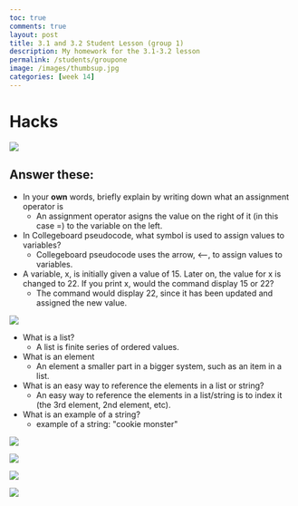 ```yaml
---
toc: true
comments: true
layout: post
title: 3.1 and 3.2 Student Lesson (group 1)
description: My homework for the 3.1-3.2 lesson
permalink: /students/groupone
image: /images/thumbsup.jpg
categories: [week 14]
---
```

# Hacks
![]({{site.baseurl}}/images/actual1hacks3.1and3.2.jpg)

## Answer these:
- In your **own** words, briefly explain by writing down what an assignment operator is
    - An assignment operator asigns the value on the right of it (in this case =) to the variable on the left.
- In Collegeboard pseudocode, what symbol is used to assign values to variables?
    - Collegeboard pseudocode uses the arrow, <--, to assign values to variables.
- A variable, x, is initially given a value of 15. Later on, the value for x is changed to 22. If you print x, would the command display 15 or 22?
    - The command would display 22, since it has been updated and assigned the new value.

![]({{site.baseurl}}/images/2hacks3.1and3.2.jpg)

- What is a list?
    - A list is finite series of ordered values.
- What is an element
    - An element a smaller part in a bigger system, such as an item in a list.
- What is an easy way to reference the elements in a list or string?
    - An easy way to reference the elements in a list/string is to index it (the 3rd element, 2nd element, etc).
- What is an example of a string?
    - example of a string: "cookie monster"

![]({{site.baseurl}}/images/7hacks3.1and3.2.jpg)

![]({{site.baseurl}}/images/4hacks3.1and3.2.jpg)

![]({{site.baseurl}}/images/5hacks3.1and3.2.jpg)

![]({{site.baseurl}}/images/6hacks3.1and3.2.jpg)